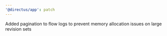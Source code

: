 ```yaml
---
'@directus/app': patch
---
```


Added pagination to flow logs to prevent memory allocation issues on large revision sets
